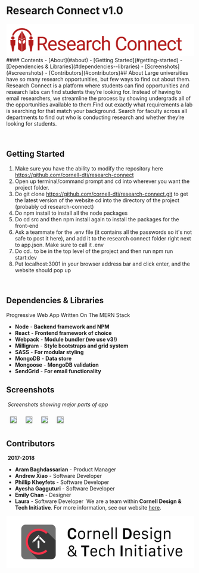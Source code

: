 ​
# Research Connect v1.0
  <img src="./src/images/LogoWithText.png" />
​
#### Contents
  - [About](#about)
  - [Getting Started](#getting-started)
  - [Dependencies & Libraries](#dependencies--libraries)
  - [Screenshots](#screenshots)
  - [Contributors](#contributors)
​
## About
Large universities have so many research opportunities, but few ways to find out about them. Research Connect is a platform where students can find opportunities and research labs can find students they’re looking for. Instead of having to email researchers, we streamline the process by showing undergrads all of the opportunities available to them.Find out exactly what requirements a lab is searching for that match your background. Search for faculty across all departments to find out who is conducting research and whether they’re looking for students.

​
## Getting Started
1. Make sure you have the ability to modify the repository here https://github.com/cornell-dti/research-connect
2. Open up terminal/command prompt and cd into wherever you want the project folder.
3. Do git clone https://github.com/cornell-dti/research-connect.git to get the latest version of the website
cd into the directory of the project  (probably cd research-connect)
4. Do npm install to install all the node packages
5. Do cd src and then npm install again to install the packages for the front-end
6. Ask a teammate for the .env file (it contains all the passwords so it's not safe to post it here), and add it to the research connect folder right next to app.json. Make sure to call it .env
7. Do cd.. to be in the top level of the project and then run npm run start:dev
8. Put localhost:3001 in your browser address bar and click enter, and the website should pop up


​
## Dependencies & Libraries
Progressive Web App Written On The MERN Stack
 * **Node** - **Backend framework and NPM**
 * **React** - **Frontend framework of choice**
 * **Webpack** - **Module bundler (we use v3!)**
 * **Milligram** - **Style bootstraps and grid system**
 * **SASS** - **For modular styling**
 * **MongoDB** - **Data store**
 * **Mongoose** - **MongoDB validation**
 * **SendGrid** - **For email functionality**
​
## Screenshots
​
_Screenshots showing major parts of app_
​


<img src="https://raw.githubusercontent.com/cornell-dti/research-connect/master/Student%20faculty%20view.png" width="250px" style="margin: 10px; border: 1px rgba(0,0,0,0.4) solid;"> <img src="https://raw.githubusercontent.com/cornell-dti/research-connect/master/Student%20opportunity%20apply.png" width="250px" style="margin: 10px; border: 1px rgba(0,0,0,0.4) solid;"> <img src="https://raw.githubusercontent.com/cornell-dti/research-connect/master/Student%20opportunity%20view.png" width="250px" style="margin: 10px; border: 1px rgba(0,0,0,0.4) solid;"> <img src="https://raw.githubusercontent.com/cornell-dti/research-connect/master/Student%20single%20opportunity%20view.png" width="250px" style="margin: 10px; border: 1px rgba(0,0,0,0.4) solid;">
​
## Contributors
​
**2017-2018**
 * **Aram Baghdassarian** - Product Manager
 * **Andrew Xiao** - Software Developer
 * **Phillip Kheyfets** - Software Developer
 * **Ayesha Gagguturi** - Software Developer
 * **Emily Chan** - Designer
 * **Laura**  - Software Developer
​
We are a team within **Cornell Design & Tech Initiative**. For more information, see our website [here](https://cornelldti.org/).
<img src="https://raw.githubusercontent.com/cornell-dti/design/master/Branding/Wordmark/Dark%20Text/Transparent/Wordmark-Dark%20Text-Transparent%403x.png">
